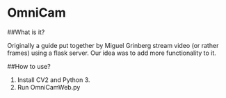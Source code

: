 # OmniCam

##What is it?

Originally a guide put together by Miguel Grinberg stream video (or rather frames) using a flask server.
Our idea was to add more functionality to it.

##How to use?
1. Install CV2 and Python 3.
2. Run OmniCamWeb.py